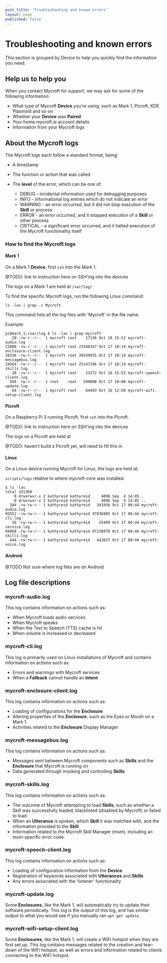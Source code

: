 ```yaml
---
post_title: 'Troubleshooting and known errors'
layout: page
published: false
---
```


# Troubleshooting and known errors

This section is grouped by Device to help you quickly find the information you need.


## Help us to help you

When you contact Mycroft for support, we may ask for some of the following information:

* What type of Mycroft **Device** you're using, such as Mark 1, Picroft, KDE Plasmoid and so on
* Whether your **Device** was **Paired**
* Your home.mycroft.ai account details
* Information from your Mycroft logs

## About the Mycroft logs

The Mycroft logs each follow a standard format, being:

* A timestamp
* The function or action that was called
* The **level** of the error, which can be one of:

  * DEBUG - incidental information used for debugging purposes
  * INFO - informational log entries which do not indicate an error  
  * WARNING - an error occurred, but it did not stop execution of the **Skill** or process
  * ERROR - an error occurred, and it stopped execution of a **Skill** or other process
  * CRITICAL - a significant error occurred, and it halted execution of the Mycroft functionality itself

### How to find the Mycroft logs

#### Mark 1

  On a Mark 1 **Device**, first `ssh` into the Mark 1.

  @TODO: link to instruction here on SSH'ing into the devices

  The logs on a Mark 1 are held at `/var/log/`

  To find the specific Mycroft logs, run the following Linux command:

  `ls -las | grep -i Mycroft`

  This command lists all the log files with 'Mycroft' in the file name.

  Example:

  ```
  pi@mark_1:/var/log $ ls -las | grep mycroft
     20 -rw-r--r--  1 mycroft root    17136 Oct 16 15:52 mycroft-audio.log
  22808 -rw-r--r--  1 mycroft root 23348347 Oct 17 10:19 mycroft-enclosure-client.log
  38336 -rw-r--r--  1 mycroft root 39249935 Oct 17 10:19 mycroft-messagebus.log
  24564 -rw-r--r--  1 mycroft root 25147196 Oct 17 10:19 mycroft-skills.log
     28 -rw-r--r--  1 mycroft root    23272 Oct 16 15:52 mycroft-speech-client.log
    584 -rw-r--r--  1 root    root   590008 Oct 17 10:00 mycroft-update.log
     84 -rw-r--r--  1 mycroft root    84493 Oct 16 12:50 mycroft-wifi-setup-client.log
  ```

#### Picroft

On a Raspberry Pi 3 running Picroft, first `ssh` into the Picroft.

@TODO: link to instruction here on SSH'ing into the devices

The logs on a Picroft are held at

@TODO: haven't build a Picroft yet, will need to fill this in


#### Linux

On a Linux device running Mycroft for Linux, the logs are held at;

`scripts/logs`
relative to where mycroft-core was installed.

```
$ ls -las
total 191360
    8 drwxrwxr-x 2 kathyreid kathyreid     4096 Sep  4 14:05 .
    8 drwxrwxr-x 3 kathyreid kathyreid     4096 Sep  4 14:05 ..
  344 -rw-rw-r-- 1 kathyreid kathyreid   341056 Oct 17 00:44 mycroft-audio.log
95552 -rw-rw-r-- 1 kathyreid kathyreid 97836905 Oct 17 00:44 mycroft-cli.log
   36 -rw-rw-r-- 1 kathyreid kathyreid    25499 Oct 17 00:44 mycroft-service.log
94968 -rw-rw-r-- 1 kathyreid kathyreid 97238978 Oct 17 00:44 mycroft-skills.log
  444 -rw-rw-r-- 1 kathyreid kathyreid   442637 Oct 17 00:44 mycroft-voice.log
```

#### Android

@TODO Not sure where log files are on Android

## Log file descriptions

### mycroft-audio.log

This log contains information on actions such as:

* When Mycroft loads audio services
* When Mycroft speaks
* When the Text to Speech (TTS) cache is hit
* When volume is increased or decreased

### mycroft-cli.log

This log is primarily used on Linux installations of Mycroft and contains information on actions such as:

* Errors and warnings with Mycroft services
* When a **Fallback** cannot handle an **Intent**

### mycroft-enclosure-client.log

This log contains information on actions such as:

* Loading of configurations for the **Enclosure**
* Altering properties of the **Enclosure**, such as the Eyes or Mouth on a Mark 1
* Activities related to the **Enclosure** Display Manager

### mycroft-messagebus.log

This log contains information on actions such as:

* Messages sent between Mycroft components such as **Skills** and the **Enclosure** that Mycroft is running on
* Data generated through invoking and controlling **Skills**

### mycroft-skills.log

This log contains information on actions such as:

* The outcome of Mycroft attempting to load **Skills**, such as whether a Skill was successfully loaded, blacklisted (disabled by Mycroft) or failed to load
* When an **Utterance** is spoken, which **Skill** it was matched with, and the information provided to the **Skill**
* Information related to the Mycroft Skill Manager (msm), including an msm-specific error code.

### mycroft-speech-client.log

This log contains information on actions such as:

* Loading of configuration information from the **Device**
* Registration of keywords associated with **Utterances** and **Skills**
* Any errors associated with the 'listener' functionality

### mycroft-update.log

Some **Enclosures**, like the Mark 1, will automatically try to update their software periodically. This log is the output of this log, and has similar output to what you would see if you manually ran `apt-get update`.

### mycroft-wifi-setup-client.log

Some **Enclosures**, like the Mark 1, will create a WiFi hotspot when they are first set up. This log contains messages related to the creation and tear-down of the WiFi hotspot, as well as errors and information related to clients connecting to the WiFi hotspot.
